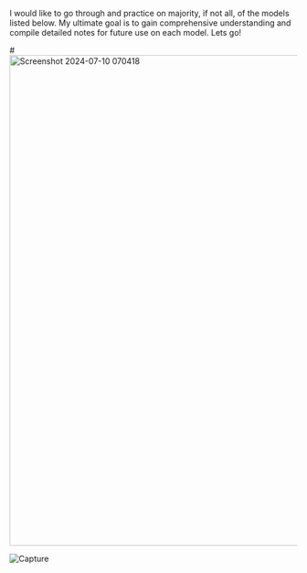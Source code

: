 I would like to go through and practice on majority, if not all, of the models listed below. My ultimate goal is to gain comprehensive understanding and compile detailed notes for future use on each model. Lets go!


#<img width="859" alt="Screenshot 2024-07-10 070418" src="https://github.com/btemovska/Machine_Learning/assets/63975308/a1531d23-7298-4d1e-8f5a-fc2c58e825d5">


![Capture](https://github.com/user-attachments/assets/c7e48ae4-1743-4572-b635-f1faf9b367b1)


